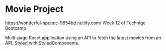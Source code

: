 # Movie Project

https://wonderful-spence-9854bd.netlify.com/
Week 12 of Technigo Bootcamp

Multi-page React application using an API to fetch the latest movies from an API. Styled with StyledComponents.